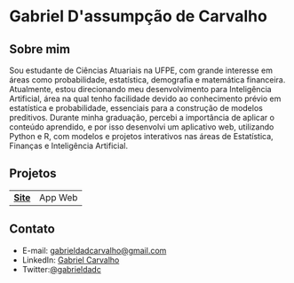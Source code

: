 # Gabriel D'assumpção de Carvalho

## Sobre mim
Sou estudante de Ciências Atuariais na UFPE, com grande interesse em áreas como probabilidade, estatística, demografia e matemática financeira. Atualmente, estou direcionando meu desenvolvimento para Inteligência Artificial, área na qual tenho facilidade devido ao conhecimento prévio em estatística e probabilidade, essenciais para a construção de modelos preditivos. Durante minha graduação, percebi a importância de aplicar o conteúdo aprendido, e por isso desenvolvi um aplicativo web, utilizando Python e R, com modelos e projetos interativos nas áreas de Estatística, Finanças e Inteligência Artificial. 


## Projetos
| | |
|---|---|
| **[Site](https://gabrieldadcarvalho.streamlit.app/)** | App Web |


## Contato
- E-mail: [gabrieldadcarvalho@gmail.com](mailto:gabrieldadcarvalho@gmail.com)
- LinkedIn: [Gabriel Carvalho](https://www.linkedin.com/in/gabriel-carvalho-ab38b7209/)
- Twitter:[@gabrieldadc](https://twitter.com/gabrieldadc)
